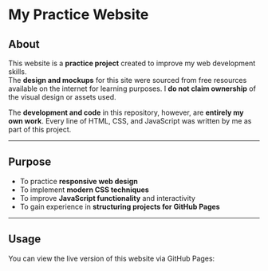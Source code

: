 # My Practice Website

## About

This website is a **practice project** created to improve my web development skills.  
The **design and mockups** for this site were sourced from free resources available on the internet for learning purposes. I **do not claim ownership** of the visual design or assets used.

The **development and code** in this repository, however, are **entirely my own work**. Every line of HTML, CSS, and JavaScript was written by me as part of this project.

---

## Purpose

- To practice **responsive web design**  
- To implement **modern CSS techniques**  
- To improve **JavaScript functionality** and interactivity  
- To gain experience in **structuring projects for GitHub Pages**

---

## Usage

You can view the live version of this website via GitHub Pages:  
